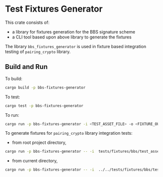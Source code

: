 # Test Fixtures Generator

This crate consists of:
- a library for fixtures generation for the BBS signature scheme
- a CLI tool based upon above library to generate the fixtures

The library `bbs_fixtures_generator` is used in fixture based integration testing of `pairing_crypto` library.

## Build and Run

To build:
```sh
cargo build -p bbs-fixtures-generator
```

To test:
```sh
cargo test -p bbs-fixtures-generator
```

To run:
```sh
cargo run -p bbs-fixtures-generator -i <TEST_ASSET_FILE> -o <FIXTURE_OUTPUT_DIR>
```

To generate fixtures for `pairing_crypto` library integration tests:

- from root project directory,

```sh
cargo run -p bbs-fixtures-generator -- -i  tests/fixtures/bbs/test_asset.json -o tests/fixtures/bbs/
```

- from current directory,

```sh
cargo run -p bbs-fixtures-generator -- -i  ../../tests/fixtures/bbs/test_asset.json -o ../../tests/fixtures/bbs/
```
